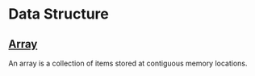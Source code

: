 # Data Structure
## [Array](https://www.geeksforgeeks.org/array-data-structure/)
An array is a collection of items stored at contiguous memory locations. 
